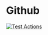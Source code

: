 # Github

[![Test Actions](https://github.com/elk-audio/.github/actions/workflows/test-actions.yaml/badge.svg)](https://github.com/elk-audio/.github/actions/workflows/test-actions.yaml)
